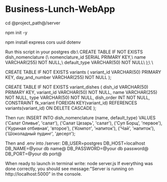 # Business-Lunch-WebApp

cd @project_path@/server

npm init -y

npm install express cors uuid dotenv

Run this script in your postgres db:\\
CREATE TABLE IF NOT EXISTS dish_nomenclature (\\
  nomenclature_id SERIAL PRIMARY KEY,\\
  name VARCHAR(255) NOT NULL,\\
  default_type VARCHAR(50) NOT NULL\\
);\\
\\

CREATE TABLE IF NOT EXISTS variants (
  variant_id VARCHAR(50) PRIMARY KEY,
  day_and_number VARCHAR(255) NOT NULL
);


CREATE TABLE IF NOT EXISTS variant_dishes (
  dish_id VARCHAR(50) PRIMARY KEY,
  variant_id VARCHAR(50) NOT NULL,
  name VARCHAR(255) NOT NULL,
  type VARCHAR(50) NOT NULL,
  dish_order INT NOT NULL,
  CONSTRAINT fk_variant
    FOREIGN KEY(variant_id)
    REFERENCES variants(variant_id)
    ON DELETE CASCADE
);

Then run:
INSERT INTO dish_nomenclature (name, default_type)
VALUES
  ('Салат Оливье', 'салат'),
  ('Салат Цезарь', 'салат'),
  ('Суп Борщ', 'первое'),
  ('Куриная отбивная', 'второе'),
  ('Компот', 'напиток'),
  ('Чай', 'напиток'),
  ('Шоколадный пудинг', 'десерт');

Then and .env into /server:
DB_USER=postgres
DB_HOST=localhost
DB_NAME=@your db name@
DB_PASSWORD=@your db password@
DB_PORT=@your db port@

When ready to launch in terminal write: node server.js
If everything was done correctly, you should see message:"Server is running on http://localhost:5000" in the console.
